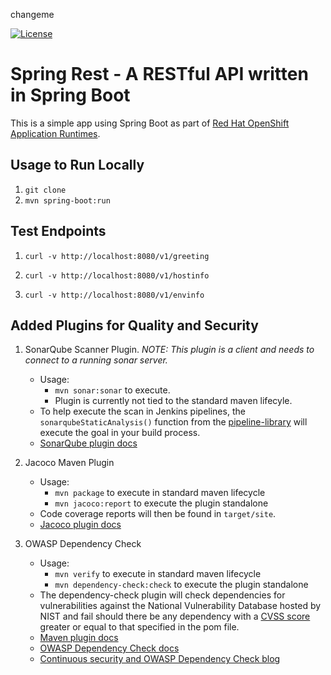 changeme

[![License](https://img.shields.io/hexpm/l/plug.svg?maxAge=2592000)]()

# Spring Rest - A RESTful API written in Spring Boot

This is a simple app using Spring Boot as part of [Red Hat OpenShift Application Runtimes](https://middlewareblog.redhat.com/2017/05/05/red-hat-openshift-application-runtimes-and-spring-boot-details-you-want-to-know/).

## Usage to Run Locally

1. `git clone`
2. `mvn spring-boot:run`

## Test Endpoints

1. `curl -v http://localhost:8080/v1/greeting`

2. `curl -v http://localhost:8080/v1/hostinfo`

3. `curl -v http://localhost:8080/v1/envinfo`

## Added Plugins for Quality and Security

1. SonarQube Scanner Plugin. *NOTE: This plugin is a client and needs to connect to a running sonar server.*
	- Usage:
	  - `mvn sonar:sonar` to execute. 
	  - Plugin is currently not tied to the standard maven lifecyle.
	- To help execute the scan in Jenkins pipelines, the `sonarqubeStaticAnalysis()` function from the [pipeline-library](https://github.com/redhat-cop/pipeline-library) will execute the goal in your build process.
	- [SonarQube plugin docs](https://docs.sonarqube.org/display/SCAN/Analyzing+with+SonarQube+Scanner+for+Maven)

2. Jacoco Maven Plugin
	- Usage:
		- `mvn package` to execute in standard maven lifecycle
		- `mvn jacoco:report` to execute the plugin standalone
	- Code coverage reports will then be found in `target/site`.
	- [Jacoco plugin docs](https://www.eclemma.org/jacoco/trunk/doc/maven.html)

3. OWASP Dependency Check
	- Usage:
	  - `mvn verify` to execute in standard maven lifecycle
	  - `mvn dependency-check:check` to execute the plugin standalone
	- The dependency-check plugin will check dependencies for vulnerabilities against the National Vulnerability Database hosted by NIST and fail should there be any dependency with a [CVSS score](https://searchsecurity.techtarget.com/definition/CVSS-Common-Vulnerability-Scoring-System) greater or equal to that specified in the pom file.
	- [Maven plugin docs](https://jeremylong.github.io/DependencyCheck/dependency-check-maven/)
	- [OWASP Dependency Check docs](https://www.owasp.org/index.php/OWASP_Dependency_Check)
	- [Continuous security and OWASP Dependency Check blog](https://blog.lanyonm.org/articles/2015/12/22/continuous-security-owasp-java-vulnerability-check.html)
	
